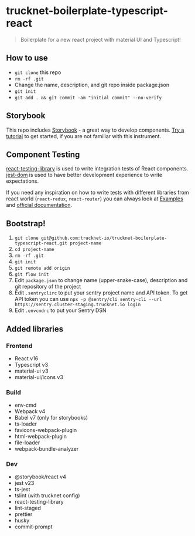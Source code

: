 # trucknet-boilerplate-typescript-react

> Boilerplate for a new react project with material UI and Typescript!

## How to use

- `git clone` this repo
- `rm -rf .git`
- Change the name, description, and git repo inside package.json
- `git init`
- `git add . && git commit -am "initial commit" --no-verify`

## Storybook

This repo includes [Storybook](https://storybook.js.org/) - a great way to develop components. [Try a tutorial](https://www.learnstorybook.com/) to get started, if you are not familiar with this instrument.

## Component Testing

[react-testing-library](https://github.com/kentcdodds/react-testing-library) is used to write integration tests of React components. [jest-dom](https://github.com/gnapse/jest-dom#readme) is used to have better development experience to write expectations.

If you need any inspiration on how to write tests with different libraries from react world (`react-redux`, `react-router`) you can always look at [Examples](https://github.com/kentcdodds/react-testing-library#examples) and [official documentation](https://testing-library.com/docs/intro).

## Bootstrap!

1. `git clone git@github.com:trucknet-io/trucknet-boilerplate-typescript-react.git project-name`
1. `cd project-name`
1. `rm -rf .git`
1. `git init`
1. `git remote add origin`
1. `git flow init`
1. Edit `package.json` to change name (upper-snake-case), description and git repository of the project
1. Edit `.sentryclirc` to put your sentry project name and API token. To get API token you can use `npx -p @sentry/cli sentry-cli --url https://sentry.cluster-staging.trucknet.io login`
1. Edit `.envcmdrc` to put your Sentry DSN

## Added libraries

### Frontend

- React v16
- Typescript v3
- material-ui v3
- material-ui/icons v3

### Build

- env-cmd
- Webpack v4
- Babel v7 (only for storybooks)
- ts-loader
- favicons-webpack-plugin
- html-webpack-plugin
- file-loader
- webpack-bundle-analyzer

### Dev

- @storybook/react v4
- jest v23
- ts-jest
- tslint (with trucknet config)
- react-testing-library
- lint-staged
- prettier
- husky
- commit-prompt
